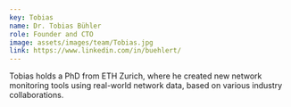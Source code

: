 ```yaml
---
key: Tobias
name: Dr. Tobias Bühler
role: Founder and CTO
image: assets/images/team/Tobias.jpg
link: https://www.linkedin.com/in/buehlert/
---
```


Tobias holds a PhD from ETH Zurich, where he created new network monitoring
tools using real-world network data, based on various industry collaborations.
